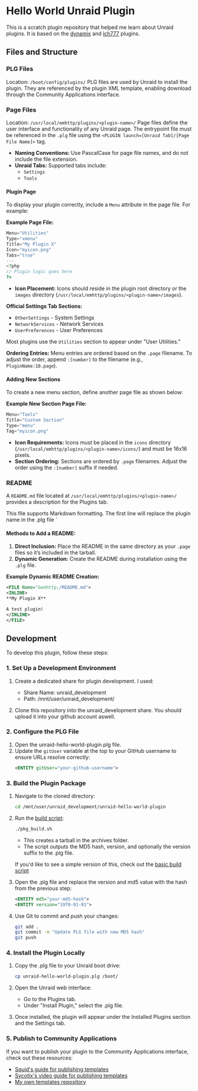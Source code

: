 # Hello World Unraid Plugin

This is a scratch plugin repository that helped me learn about Unraid plugins. It is based on the [dynamix](https://github.com/bergware/dynamix/) and [ich777](https://github.com/ich777/intel-gpu-top/) plugins.

## Files and Structure
### PLG Files
Location: `/boot/config/plugins/`
PLG files are used by Unraid to install the plugin. They are referenced by the plugin XML template, enabling download through the Community Applications interface.

### Page Files
Location: `/usr/local/emhttp/plugins/<plugin-name>/`
Page files define the user interface and functionality of any Unraid page. The entrypoint file must be referenced in the `.plg` file using the `<PLUGIN launch=[Unraid Tab]/[Page File Name]>` tag.

- **Naming Conventions:** Use PascalCase for page file names, and do not include the file extension.
- **Unraid Tabs:** Supported tabs include:
  - `Settings`
  - `Tools`

#### Plugin Page
To display your plugin correctly, include a `Menu` attribute in the page file. For example:

**Example Page File:**
```php
Menu="Utilities"
Type="xmenu"
Title="My Plugin X"
Icon="myicon.png"
Tabs="true"
---
<?php
// Plugin logic goes here
?>
```

- **Icon Placement:** Icons should reside in the plugin root directory or the `images` directory (`/usr/local/emhttp/plugins/<plugin-name>/images`).

**Official Settings Tab Sections:**
- `OtherSettings` - System Settings
- `NetworkServices` - Network Services
- `UserPreferences` - User Preferences

Most plugins use the `Utilities` section to appear under "User Utilities."

**Ordering Entries:** Menu entries are ordered based on the `.page` filename. To adjust the order, append `:[number]` to the filename (e.g., `PluginName:10.page`).

#### Adding New Sections
To create a new menu section, define another page file as shown below:

**Example New Section Page File:**
```php
Menu="Tools"
Title="Custom Section"
Type="menu"
Tag="myicon.png"
```

- **Icon Requirements:** Icons must be placed in the `icons` directory (`/usr/local/emhttp/plugins/<plugin-name>/icons/`) and must be 16x16 pixels.
- **Section Ordering:** Sections are ordered by `.page` filenames. Adjust the order using the `:[number]` suffix if needed.

### README
A `README.md` file located at `/usr/local/emhttp/plugins/<plugin-name>/` provides a description for the Plugins tab. 

This file supports Markdown formatting. The first line will replace the plugin name in the .plg file `<PLUGIN name="unraid-hello-world-plugin">

#### Methods to Add a README:
1. **Direct Inclusion:** Place the README in the same directory as your `.page` files so it’s included in the tarball.
2. **Dynamic Generation:** Create the README during installation using the `.plg` file.

**Example Dynamic README Creation:**
```xml
<FILE Name="&emhttp;/README.md">
<INLINE>
**My Plugin X**

A test plugin!
</INLINE>
</FILE>
```


## Development
To develop this plugin, follow these steps:

### 1. Set Up a Development Environment
1. Create a dedicated share for plugin development. I used:

    - Share Name: unraid_development
    - Path: /mnt/user/unraid_development/
2. Clone this repository into the unraid_development share. You should upload it into your github account aswell.

### 2. Configure the PLG File
1. Open the unraid-hello-world-plugin.plg file.
2. Update the `gitUser` variable at the top to your GitHub username to ensure URLs resolve correctly:
    ```xml
    <ENTITY gitUser="your-github-username">
    ```

### 3. Build the Plugin Package
1. Navigate to the cloned directory:
    ```bash
    cd /mnt/user/unraid_development/unraid-hello-world-plugin
    ```

2. Run the [build script](/pkg_build.sh):
    ```bash
    ./pkg_build.sh
    ```

    - This creates a tarball in the archives folder.
    - The script outputs the MD5 hash, version, and optionally the version suffix to the .plg file.

    If you'd like to see a simple version of this, check out the [basic build script](/basic_build.sh)

3. Open the .plg file and replace the version and md5 value with the hash from the previous step:
    ```xml
    <ENTITY md5="your-md5-hash">
    <ENTITY version="1970-01-01">
    ```

4. Use Git to commit and push your changes:
    ```bash
    git add .
    git commit -m "Update PLG file with new MD5 hash"
    git push
    ```

### 4. Install the Plugin Locally
1. Copy the .plg file to your Unraid boot drive:
    ```bash
    cp unraid-hello-world-plugin.plg /boot/
    ```

2. Open the Unraid web interface:
    - Go to the Plugins tab.
    - Under "Install Plugin," select the .plg file.

3. Once installed, the plugin will appear under the Installed Plugins section and the Settings tab.
    
### 5. Publish to Community Applications
If you want to publish your plugin to the Community Applications interface, check out these resources:

- [Squid's guide for publishing templates](https://forums.unraid.net/topic/57181-docker-faq/#comment-566084)
- [Sycotix's video guide for publishing templates](https://forums.unraid.net/topic/101424-how-to-publish-docker-templates-to-community-applications-on-unraid/)
- [My own templates repository](https://github.com/Teknicallity/unraid-templates)